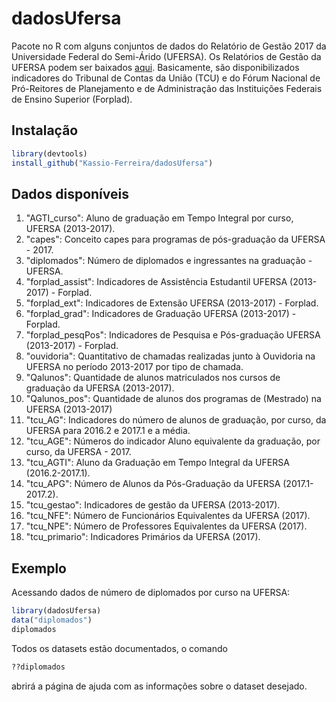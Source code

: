 # dadosUfersa
Pacote no R com alguns conjuntos de dados do Relatório de Gestão 2017 da Universidade Federal do Semi-Árido (UFERSA).
Os Relatórios de Gestão da UFERSA podem ser baixados [aqui](https://documentos.ufersa.edu.br/relatorios/gestao/).
Basicamente, são disponibilizados indicadores do Tribunal de Contas da União (TCU) e do Fórum Nacional de Pró-Reitores de Planejamento e de Administração das Instituições Federais de Ensino Superior (Forplad).

## Instalação

``` r
library(devtools)
install_github("Kassio-Ferreira/dadosUfersa")
```

## Dados disponíveis

1.  "AGTI_curso": Aluno de graduação em Tempo Integral por curso, UFERSA (2013-2017).
2.  "capes": Conceito capes para programas de pós-graduação da UFERSA - 2017.
3.  "diplomados": Número de diplomados e ingressantes na graduação - UFERSA.
4.  "forplad_assist": Indicadores de Assistência Estudantil UFERSA (2013-2017) - Forplad.
5.  "forplad_ext": Indicadores de Extensão UFERSA (2013-2017) - Forplad.
6.  "forplad_grad": Indicadores de Graduação UFERSA (2013-2017) - Forplad.
7.  "forplad_pesqPos": Indicadores de Pesquisa e Pós-graduação UFERSA (2013-2017) - Forplad.
8.  "ouvidoria": Quantitativo de chamadas realizadas junto à Ouvidoria na UFERSA no período 2013-2017 por tipo de chamada. 
9.  "Qalunos": Quantidade de alunos matriculados nos cursos de graduação da UFERSA (2013-2017).
10. "Qalunos_pos": Quantidade de alunos dos programas de (Mestrado) na UFERSA (2013-2017)
11. "tcu_AG": Indicadores do número de alunos de graduação, por curso, da UFERSA para 2016.2 e 2017.1 e a média.
12. "tcu_AGE": Números do indicador Aluno equivalente da graduação, por curso, da UFERSA - 2017. 
13. "tcu_AGTI": Aluno da Graduação em Tempo Integral da UFERSA (2016.2-2017.1).
14. "tcu_APG": Número de Alunos da Pós-Graduação da UFERSA (2017.1-2017.2).
15. "tcu_gestao": Indicadores de gestão da UFERSA (2013-2017).
16. "tcu_NFE": Número de Funcionários Equivalentes da UFERSA (2017).
17. "tcu_NPE": Número de Professores Equivalentes da UFERSA (2017).
18. "tcu_primario": Indicadores Primários da UFERSA (2017).

## Exemplo

Acessando dados de número de diplomados por curso na UFERSA:

``` r
library(dadosUfersa)
data("diplomados")
diplomados
```

Todos os datasets estão documentados, o comando

``` r
??diplomados
```

abrirá a página de ajuda com as informações sobre o dataset desejado.
